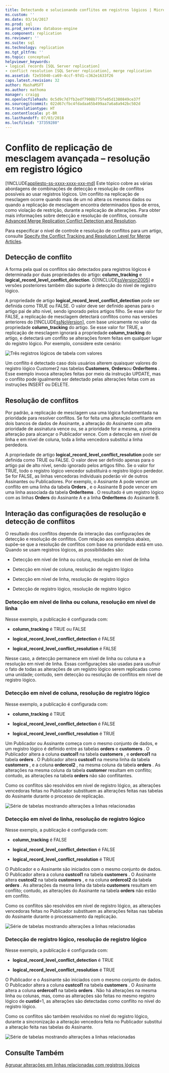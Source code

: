 ```yaml
---
title: Detectando e solucionando conflitos em registros lógicos | Microsoft Docs
ms.custom: ''
ms.date: 03/14/2017
ms.prod: sql
ms.prod_service: database-engine
ms.component: replication
ms.reviewer: ''
ms.suite: sql
ms.technology: replication
ms.tgt_pltfrm: ''
ms.topic: conceptual
helpviewer_keywords:
- logical records [SQL Server replication]
- conflict resolution [SQL Server replication], merge replication
ms.assetid: f2e55040-ca69-4ccf-97d1-c362e1633f26
caps.latest.revision: 32
author: MashaMSFT
ms.author: mathoma
manager: craigg
ms.openlocfilehash: 0c5d9c7d7fb2edf7908b775fe05d1380849ce37f
ms.sourcegitcommit: 022d67cfbc4fdadaa65b499aa7a6a8a942bc502d
ms.translationtype: HT
ms.contentlocale: pt-BR
ms.lasthandoff: 07/03/2018
ms.locfileid: "37359280"
---
```

# <a name="advanced-merge-replication-conflict---resolving-in-logical-record"></a>Conflito de replicação de mesclagem avançada – resolução em registro lógico
[!INCLUDE[appliesto-ss-xxxx-xxxx-xxx-md](../../../includes/appliesto-ss-xxxx-xxxx-xxx-md.md)]
  Este tópico cobre as várias abordagens de combinações de detecção e resolução de conflitos possíveis ao usar registros lógicos. Um conflito na replicação de mesclagem ocorre quando mais de um nó altera os mesmos dados ou quando a replicação de mesclagem encontra determinados tipos de erros, como violação de restrição, durante a replicação de alterações. Para obter mais informações sobre detecção e resolução de conflitos, consulte [Advanced Merge Replication Conflict Detection and Resolution](../../../relational-databases/replication/merge/advanced-merge-replication-conflict-detection-and-resolution.md).  
  
 Para especificar o nível de controle e resolução de conflitos para um artigo, consulte [Specify the Conflict Tracking and Resolution Level for Merge Articles](../../../relational-databases/replication/publish/specify-the-conflict-tracking-and-resolution-level-for-merge-articles.md).  
  
## <a name="conflict-detection"></a>Detecção de conflito  
 A forma pela qual os conflitos são detectados para registros lógicos é determinada por duas propriedades do artigo: **column_tracking** e **logical_record_level_conflict_detection**. O[!INCLUDE[ssVersion2005](../../../includes/ssversion2005-md.md)] e versões posteriores também dão suporte à detecção do nível de registro lógico.  
  
 A propriedade de artigo **logical_record_level_conflict_detection** pode ser definida como TRUE ou FALSE. O valor deve ser definido apenas para o artigo pai de alto nível, sendo ignorado pelos artigos filho. Se esse valor for FALSE, a replicação de mesclagem detectará conflitos como nas versões anteriores do [!INCLUDE[ssNoVersion](../../../includes/ssnoversion-md.md)], com base unicamente no valor da propriedade **column_tracking** do artigo. Se esse valor for TRUE, a replicação de mesclagem ignorará a propriedade **column_tracking** do artigo, e detectará um conflito se alterações forem feitas em qualquer lugar do registro lógico. Por exemplo, considere este cenário:  
  
 ![Três registros lógicos de tabela com valores](../../../relational-databases/replication/merge/media/logical-records-05.gif "Três registros lógicos de tabela com valores")  
  
 Um conflito é detectado caso dois usuários alterem quaisquer valores do registro lógico Customer2 nas tabelas **Customers**, **Orders**ou **OrderItems** . Esse exemplo invoca alterações feitas por meio da instrução UPDATE, mas o conflito pode igualmente ser detectado pelas alterações feitas com as instruções INSERT ou DELETE.  
  
## <a name="conflict-resolution"></a>Resolução de conflitos  
 Por padrão, a replicação de mesclagem usa uma lógica fundamentada na prioridade para resolver conflitos. Se for feita uma alteração conflitante em dois bancos de dados de Assinante, a alteração do Assinante com alta prioridade de assinatura vence ou, se a prioridade for a mesma, a primeira alteração para alcançar o Publicador vence. Com a detecção em nível de linha e em nível de coluna, toda a linha vencedora substitui a linha perdedora.  
  
 A propriedade de artigo **logical_record_level_conflict_resolution** pode ser definida como TRUE ou FALSE. O valor deve ser definido apenas para o artigo pai de alto nível, sendo ignorado pelos artigos filho. Se o valor for TRUE, todo o registro lógico vencedor substituirá o registro lógico perdedor. Se for FALSE, as linhas vencedoras individuais poderão vir de outros Assinantes ou Publicadores. Por exemplo, o Assinante A pode vencer um conflito em uma linha da tabela **Orders** , e o Assinante B pode vencer em uma linha associada da tabela **OrderItems** . O resultado é um registro lógico com as linhas **Orders** do Assinante A e a linha **OrderItems** do Assinante B.  
  
## <a name="interaction-of-conflict-resolution-and-detection-settings"></a>Interação das configurações de resolução e detecção de conflitos  
 O resultado dos conflitos depende da interação das configurações de detecção e resolução de conflitos. Com relação aos exemplos abaixo, supõe-se que a resolução de conflitos com base na prioridade está em uso. Quando se usam registros lógicos, as possibilidades são:  
  
-   Detecção em nível de linha ou coluna, resolução em nível de linha  
  
-   Detecção em nível de coluna, resolução de registro lógico  
  
-   Detecção em nível de linha, resolução de registro lógico  
  
-   Detecção de registro lógico, resolução de registro lógico  
  
### <a name="row-or-column-level-detection-row-level-resolution"></a>Detecção em nível de linha ou coluna, resolução em nível de linha  
 Nesse exemplo, a publicação é configurada com:  
  
-   **column_tracking** é TRUE ou FALSE  
  
-   **logical_record_level_conflict_detection** é FALSE  
  
-   **logical_record_level_conflict_resolution** é FALSE  
  
 Nesse caso, a detecção permanece em nível de linha ou coluna e a resolução em nível de linha. Essas configurações são usadas para usufruir o fato de todas as alterações de um registro lógico serem replicadas como uma unidade; contudo, sem detecção ou resolução de conflitos em nível de registro lógico.  
  
### <a name="column-level-detection-logical-record-resolution"></a>Detecção em nível de coluna, resolução de registro lógico  
 Nesse exemplo, a publicação é configurada com:  
  
-   **column_tracking** é TRUE  
  
-   **logical_record_level_conflict_detection** é FALSE  
  
-   **logical_record_level_conflict_resolution** é TRUE  
  
 Um Publicador ou Assinante começa com o mesmo conjunto de dados, e um registro lógico é definido entre as tabelas **orders** e **customers** . O Publicador altera a coluna **custcol1** na tabela **customers** , e **ordercol1** na tabela **orders** . O Publicador altera **custcol1** na mesma linha da tabela **customers** , e a coluna **ordercol2** , na mesma coluna da tabela **orders** . As alterações na mesma coluna da tabela **customer** resultam em conflito; contudo, as alterações na tabela **orders** não são conflitantes.  
  
 Como os conflitos são resolvidos em nível de registro lógico, as alterações vencedoras feitas no Publicador substituem as alterações feitas nas tabelas do Assinante durante o processo de replicação.  
  
 ![Série de tabelas mostrando alterações a linhas relacionadas](../../../relational-databases/replication/merge/media/logical-records-06.gif "Série de tabelas mostrando alterações a linhas relacionadas")  
  
### <a name="row-level-detection-logical-record-resolution"></a>Detecção em nível de linha, resolução de registro lógico  
 Nesse exemplo, a publicação é configurada com:  
  
-   **column_tracking** é FALSE  
  
-   **logical_record_level_conflict_detection** é FALSE  
  
-   **logical_record_level_conflict_resolution** é TRUE  
  
 O Publicador e o Assinante são iniciados com o mesmo conjunto de dados. O Publicador altera a coluna **custcol1** na tabela **customers** . O Assinante altera **custcol2** na tabela **customers** , e na coluna **ordercol2** da tabela **orders** . As alterações da mesma linha da tabela **customers** resultam em conflito; contudo, as alterações do Assinante na tabela **orders** não estão em conflito.  
  
 Como os conflitos são resolvidos em nível de registro lógico, as alterações vencedoras feitas no Publicador substituem as alterações feitas nas tabelas do Assinante durante o processamento da replicação.  
  
 ![Série de tabelas mostrando alterações a linhas relacionadas](../../../relational-databases/replication/merge/media/logical-records-07.gif "Série de tabelas mostrando alterações a linhas relacionadas")  
  
### <a name="logical-record-detection-logical-record-resolution"></a>Detecção de registro lógico, resolução de registro lógico  
 Nesse exemplo, a publicação é configurada com:  
  
-   **logical_record_level_conflict_detection** é TRUE  
  
-   **logical_record_level_conflict_resolution** é TRUE  
  
 O Publicador e o Assinante são iniciados com o mesmo conjunto de dados. O Publicador altera a coluna **custcol1** na tabela **customers** . O Assinante altera a coluna **ordercol1** na tabela **orders** . Não há alterações na mesma linha ou colunas, mas, como as alterações são feitas no mesmo registro lógico de **custid**=1, as alterações são detectadas como conflito no nível do registro lógico.  
  
 Como os conflitos são também resolvidos no nível do registro lógico, durante a sincronização a alteração vencedora feita no Publicador substitui a alteração feita nas tabelas do Assinante.  
  
 ![Série de tabelas mostrando alterações a linhas relacionadas](../../../relational-databases/replication/merge/media/logical-records-08.gif "Série de tabelas mostrando alterações a linhas relacionadas")  
  
## <a name="see-also"></a>Consulte Também  
 [Agrupar alterações em linhas relacionadas com registros lógicos](../../../relational-databases/replication/merge/group-changes-to-related-rows-with-logical-records.md)  
  
  
